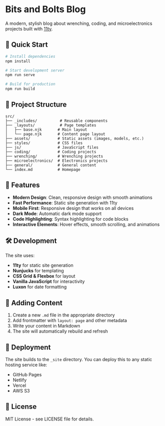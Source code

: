 # Bits and Bolts Blog

A modern, stylish blog about wrenching, coding, and microelectronics projects built with [11ty](https://www.11ty.dev/).

## 🚀 Quick Start

```bash
# Install dependencies
npm install

# Start development server
npm run serve

# Build for production
npm run build
```

## 📁 Project Structure

```
src/
├── _includes/          # Reusable components
├── _layouts/           # Page templates
│   ├── base.njk       # Main layout
│   └── page.njk       # Content page layout
├── assets/            # Static assets (images, models, etc.)
├── styles/            # CSS files
├── js/                # JavaScript files
├── coding/            # Coding projects
├── wrenching/         # Wrenching projects
├── microelectronics/  # Electronics projects
├── general/           # General content
└── index.md           # Homepage
```

## 🎨 Features

- **Modern Design**: Clean, responsive design with smooth animations
- **Fast Performance**: Static site generation with 11ty
- **Mobile First**: Responsive design that works on all devices
- **Dark Mode**: Automatic dark mode support
- **Code Highlighting**: Syntax highlighting for code blocks
- **Interactive Elements**: Hover effects, smooth scrolling, and animations

## 🛠️ Development

The site uses:
- **11ty** for static site generation
- **Nunjucks** for templating
- **CSS Grid & Flexbox** for layout
- **Vanilla JavaScript** for interactivity
- **Luxon** for date formatting

## 📝 Adding Content

1. Create a new `.md` file in the appropriate directory
2. Add frontmatter with `layout: page` and other metadata
3. Write your content in Markdown
4. The site will automatically rebuild and refresh

## 🚀 Deployment

The site builds to the `_site` directory. You can deploy this to any static hosting service like:
- GitHub Pages
- Netlify
- Vercel
- AWS S3

## 📄 License

MIT License - see LICENSE file for details.